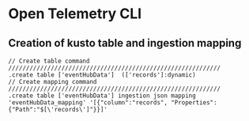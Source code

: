 # Open Telemetry CLI

## Creation of kusto table and ingestion mapping

````kql
// Create table command
////////////////////////////////////////////////////////////
.create table ['eventHubData']  (['records']:dynamic)
// Create mapping command
////////////////////////////////////////////////////////////
.create table ['eventHubData'] ingestion json mapping 'eventHubData_mapping' '[{"column":"records", "Properties":{"Path":"$[\'records\']"}}]'
````
